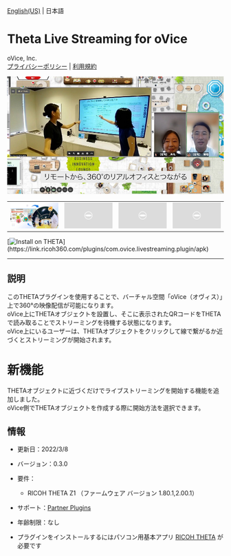 [English(US)](README.md) | 日本語

# Theta Live Streaming for oVice
oVice, Inc.  
[プライバシーポリシー](../../README.ja.md#%E3%83%97%E3%83%A9%E3%82%A4%E3%83%90%E3%82%B7%E3%83%BC%E3%83%9D%E3%83%AA%E3%82%B7%E3%83%BC) | [利用規約](../../README.ja.md#%E5%88%A9%E7%94%A8%E8%A6%8F%E7%B4%84)

<div align="center">
 <img src="1.png">
 <table>
  <tr>
   <td><img src="2.png"></td>
   <td><img src="../../resources/common/img/noimg.png"></td>
   <td><img src="../../resources/common/img/noimg.png"></td>
   <td><img src="../../resources/common/img/noimg.png"></td>
  </tr>
 </table>
</div>

[![Install on THETA](https://assets.ricoh360.com/image/upload/v1/front/theta/install-button.svg?)](https://link.ricoh360.com/plugins/com.ovice.livestreaming.plugin/apk)

***

## 説明
このTHETAプラグインを使用することで、バーチャル空間「oVice（オヴィス）」上で360°の映像配信が可能になります。  
oVice上にTHETAオブジェクトを設置し、そこに表示されたQRコードをTHETAで読み取ることでストリーミングを待機する状態になります。  
oVice上にいるユーザーは、THETAオブジェクトをクリックして線で繋がるか近づくとストリーミングが開始されます。   

# 新機能
THETAオブジェクトに近づくだけでライブストリーミングを開始する機能を追加しました。  
oVice側でTHETAオブジェクトを作成する際に開始方法を選択できます。  

## 情報
  * 更新日：2022/3/8
  * バージョン：0.3.0
  * 要件：
    * RICOH THETA Z1 （ファームウェア バージョン 1.80.1,2.00.1）
  * サポート：[Partner Plugins](https://www.notion.so/ovice/RICOH-THETA-63b0ce489fb74eefa233f8838c2bd1d0)
  * 年齢制限：なし

* プラグインをインストールするにはパソコン用基本アプリ [RICOH THETA](https://theta360.com/ja/about/application/pc.html#app-detail-01) が必要です
